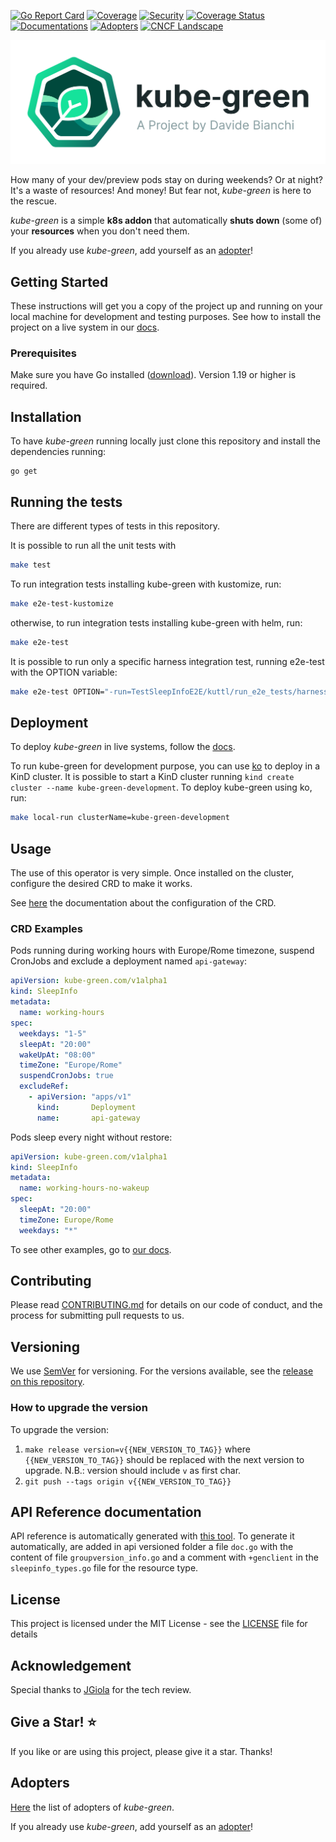 [![Go Report Card][go-report-svg]][go-report-card]
[![Coverage][test-and-build-svg]][test-and-build]
[![Security][security-badge]][security-pipelines]
[![Coverage Status][coverage-badge]][coverage]
[![Documentations][website-badge]][website]
[![Adopters][adopters-badge]][adopters]
[![CNCF Landscape][cncf-badge]][cncf-landscape]

<picture>
  <source media="(prefers-color-scheme: dark)" srcset="https://raw.githubusercontent.com/kube-green/kube-green/main/logo/logo-horizontal-dark.svg">
  <img alt="Dark kube-green logo" src="https://raw.githubusercontent.com/kube-green/kube-green/main/logo/logo-horizontal.svg">
</picture>

How many of your dev/preview pods stay on during weekends? Or at night? It's a waste of resources! And money! But fear not, *kube-green* is here to the rescue.

*kube-green* is a simple **k8s addon** that automatically **shuts down** (some of) your **resources** when you don't need them.

If you already use *kube-green*, add yourself as an [adopter][add-adopters]!

## Getting Started

These instructions will get you a copy of the project up and running on your local machine for development and testing purposes. See how to install the project on a live system in our [docs](https://kube-green.dev/docs/installation/).

### Prerequisites

Make sure you have Go installed ([download](https://go.dev/dl/)). Version 1.19 or higher is required.

## Installation

To have *kube-green* running locally just clone this repository and install the dependencies running:

```golang
go get
```

## Running the tests

There are different types of tests in this repository.

It is possible to run all the unit tests with

```sh
make test
```

To run integration tests installing kube-green with kustomize, run:

```sh
make e2e-test-kustomize
```

otherwise, to run integration tests installing kube-green with helm, run:

```sh
make e2e-test
```

It is possible to run only a specific harness integration test, running e2e-test with the OPTION variable:

```sh
make e2e-test OPTION="-run=TestSleepInfoE2E/kuttl/run_e2e_tests/harness/{TEST_NAME}"
```

## Deployment

To deploy *kube-green* in live systems, follow the [docs](https://kube-green.dev/docs/installation/).

To run kube-green for development purpose, you can use [ko](https://ko.build/) to deploy
in a KinD cluster.
It is possible to start a KinD cluster running `kind create cluster --name kube-green-development`.
To deploy kube-green using ko, run:

```sh
make local-run clusterName=kube-green-development
```

## Usage

The use of this operator is very simple. Once installed on the cluster, configure the desired CRD to make it works.

See [here](https://kube-green.dev/docs/configuration/) the documentation about the configuration of the CRD.

### CRD Examples

Pods running during working hours with Europe/Rome timezone, suspend CronJobs and exclude a deployment named `api-gateway`:

```yaml
apiVersion: kube-green.com/v1alpha1
kind: SleepInfo
metadata:
  name: working-hours
spec:
  weekdays: "1-5"
  sleepAt: "20:00"
  wakeUpAt: "08:00"
  timeZone: "Europe/Rome"
  suspendCronJobs: true
  excludeRef:
    - apiVersion: "apps/v1"
      kind:       Deployment
      name:       api-gateway
```

Pods sleep every night without restore:

```yaml
apiVersion: kube-green.com/v1alpha1
kind: SleepInfo
metadata:
  name: working-hours-no-wakeup
spec:
  sleepAt: "20:00"
  timeZone: Europe/Rome
  weekdays: "*"
```

To see other examples, go to [our docs](https://kube-green.dev/docs/configuration/#examples).

## Contributing

Please read [CONTRIBUTING.md](CONTRIBUTING.md) for details on our code of conduct, and the process for submitting pull requests to us.

## Versioning

We use [SemVer](http://semver.org/) for versioning. For the versions available, see the [release on this repository](https://github.com/kube-green/kube-green/releases).

### How to upgrade the version

To upgrade the version:

1. `make release version=v{{NEW_VERSION_TO_TAG}}` where `{{NEW_VERSION_TO_TAG}}` should be replaced with the next version to upgrade. N.B.: version should include `v` as first char.
2. `git push --tags origin v{{NEW_VERSION_TO_TAG}}`

## API Reference documentation

API reference is automatically generated with [this tool](https://github.com/ahmetb/gen-crd-api-reference-docs). To generate it automatically, are added in api versioned folder a file `doc.go` with the content of file `groupversion_info.go` and a comment with `+genclient` in the `sleepinfo_types.go` file for the resource type.

## License

This project is licensed under the MIT License - see the [LICENSE](LICENSE) file for details

## Acknowledgement

Special thanks to [JGiola](https://github.com/JGiola) for the tech review.

## Give a Star! ⭐

If you like or are using this project, please give it a star. Thanks!

## Adopters

[Here](https://kube-green.dev/docs/adopters/) the list of adopters of *kube-green*.

If you already use *kube-green*, add yourself as an [adopter][add-adopters]!

[go-report-svg]: https://goreportcard.com/badge/github.com/kube-green/kube-green
[go-report-card]: https://goreportcard.com/report/github.com/kube-green/kube-green
[test-and-build-svg]: https://github.com/kube-green/kube-green/actions/workflows/test.yml/badge.svg
[test-and-build]: https://github.com/kube-green/kube-green/actions/workflows/test.yml
[coverage-badge]: https://coveralls.io/repos/github/kube-green/kube-green/badge.svg?branch=main
[coverage]: https://coveralls.io/github/kube-green/kube-green?branch=main
[website-badge]: https://img.shields.io/static/v1?label=kube-green&color=blue&message=docs&style=flat
[website]: https://kube-green.dev
[security-badge]: https://github.com/kube-green/kube-green/actions/workflows/security.yml/badge.svg
[security-pipelines]: https://github.com/kube-green/kube-green/actions/workflows/security.yml
[adopters-badge]: https://img.shields.io/static/v1?label=ADOPTERS&color=blue&message=docs&style=flat
[adopters]: https://kube-green.dev/docs/adopters/
[add-adopters]: https://github.com/kube-green/kube-green.github.io/blob/main/CONTRIBUTING.md#add-your-organization-to-adopters
[cncf-badge]: https://img.shields.io/badge/CNCF%20Landscape-5699C6
[cncf-landscape]: https://landscape.cncf.io/?item=orchestration-management--scheduling-orchestration--kube-green
